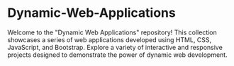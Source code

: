 # Dynamic-Web-Applications
Welcome to the "Dynamic Web Applications" repository! This collection showcases a series of web applications developed using HTML, CSS, JavaScript, and Bootstrap. Explore a variety of interactive and responsive projects designed to demonstrate the power of dynamic web development.
